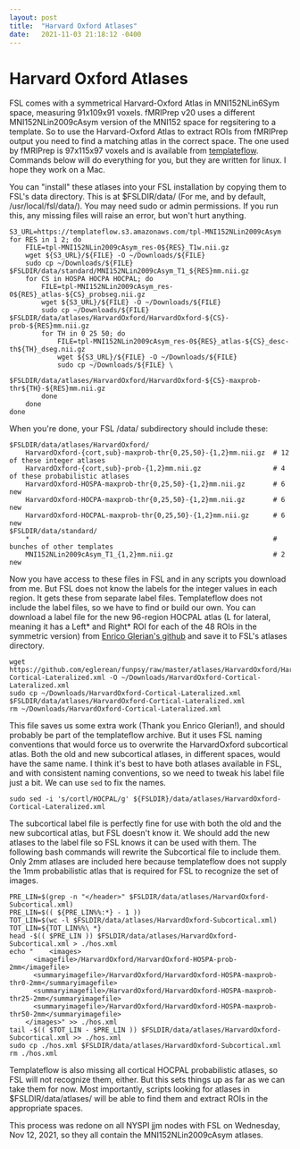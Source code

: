 ```yaml
---
layout: post
title:  "Harvard Oxford Atlases"
date:   2021-11-03 21:18:12 -0400
---
```

# Harvard Oxford Atlases

FSL comes with a symmetrical Harvard-Oxford Atlas in MNI152NLin6Sym space, measuring 91x109x91 voxels.
fMRIPrep v20 uses a different MNI152NLin2009cAsym version of the MNI152 space for regsitering to a template.
So to use the Harvard-Oxford Atlas to extract ROIs from fMRIPrep output you need to find a matching
atlas in the correct space. The one used by fMRIPrep is 97x115x97 voxels and is available
from [templateflow](https://www.templateflow.org/browse). Commands below will do everything for you,
but they are written for linux. I hope they work on a Mac.

You can "install" these atlases into your FSL installation by copying them to FSL's data directory.
This is at $FSLDIR/data/ (For me, and by default, /usr/local/fsl/data/). You may need sudo or admin permissions.
If you run this, any missing files will raise an error, but won't hurt anything.

    S3_URL=https://templateflow.s3.amazonaws.com/tpl-MNI152NLin2009cAsym
    for RES in 1 2; do
        FILE=tpl-MNI152NLin2009cAsym_res-0${RES}_T1w.nii.gz
        wget ${S3_URL}/${FILE} -O ~/Downloads/${FILE}
        sudo cp ~/Downloads/${FILE} $FSLDIR/data/standard/MNI152NLin2009cAsym_T1_${RES}mm.nii.gz
        for CS in HOSPA HOCPA HOCPAL; do
            FILE=tpl-MNI152NLin2009cAsym_res-0${RES}_atlas-${CS}_probseg.nii.gz
            wget ${S3_URL}/${FILE} -O ~/Downloads/${FILE}
            sudo cp ~/Downloads/${FILE} $FSLDIR/data/atlases/HarvardOxford/HarvardOxford-${CS}-prob-${RES}mm.nii.gz
            for TH in 0 25 50; do
                FILE=tpl-MNI152NLin2009cAsym_res-0${RES}_atlas-${CS}_desc-th${TH}_dseg.nii.gz
                wget ${S3_URL}/${FILE} -O ~/Downloads/${FILE}
                sudo cp ~/Downloads/${FILE} \
                        $FSLDIR/data/atlases/HarvardOxford/HarvardOxford-${CS}-maxprob-thr${TH}-${RES}mm.nii.gz
            done
        done
    done

When you're done, your FSL /data/ subdirectory should include these:

    $FSLDIR/data/atlases/HarvardOxford/
        HarvardOxford-{cort,sub}-maxprob-thr{0,25,50}-{1,2}mm.nii.gz  # 12 of these integer atlases
        HarvardOxford-{cort,sub}-prob-{1,2}mm.nii.gz                  # 4 of these probabilistic atlases
        HarvardOxford-HOSPA-maxprob-thr{0,25,50}-{1,2}mm.nii.gz       # 6 new
        HarvardOxford-HOCPA-maxprob-thr{0,25,50}-{1,2}mm.nii.gz       # 6 new
        HarvardOxford-HOCPAL-maxprob-thr{0,25,50}-{1,2}mm.nii.gz      # 6 new
    $FSLDIR/data/standard/
        *                                                             # bunches of other templates
        MNI152NLin2009cAsym_T1_{1,2}mm.nii.gz                         # 2 new

Now you have access to these files in FSL and in any scripts you download from me.
But FSL does not know the labels for the integer values in each region. It gets these from separate label files.
Templateflow does not include the label files, so we have to find or build our own.
You can download a label file for the new 96-region HOCPAL atlas (L for lateral, meaning it has a Left* and Right*
ROI for each of the 48 ROIs in the symmetric version) from
[Enrico Glerian's github](https://github.com/eglerean/funpsy/raw/master/atlases/HarvardOxford/HarvardOxford-Cortical-Lateralized.xml)
and save it to FSL's atlases directory. 

    wget https://github.com/eglerean/funpsy/raw/master/atlases/HarvardOxford/HarvardOxford-Cortical-Lateralized.xml -O ~/Downloads/HarvardOxford-Cortical-Lateralized.xml
    sudo cp ~/Downloads/HarvardOxford-Cortical-Lateralized.xml $FSLDIR/data/atlases/HarvardOxford-Cortical-Lateralized.xml
    rm ~/Downloads/HarvardOxford-Cortical-Lateralized.xml

This file saves us some extra work (Thank you Enrico Glerian!), and should probably be part of the templateflow archive.
But it uses FSL naming conventions that would force us to overwrite the HarvardOxford subcortical atlas.
Both the old and new subcortical atlases, in different spaces, would have the same name.
I think it's best to have both atlases available in FSL, and with consistent naming conventions,
so we need to tweak his label file just a bit. We can use `sed` to fix the names.

    sudo sed -i 's/cortl/HOCPAL/g' ${FSLDIR}/data/atlases/HarvardOxford-Cortical-Lateralized.xml

The subcortical label file is perfectly fine for use with both the old and the new subcortical atlas,
but FSL doesn't know it. We should add the new atlases to the label file so FSL knows it can be used with them.
The following bash commands will rewrite the Subcortical file to include them. Only 2mm atlases
are included here because templateflow does not supply the 1mm probabilistic atlas that is required
for FSL to recognize the set of images.

    PRE_LIN=$(grep -n "</header>" $FSLDIR/data/atlases/HarvardOxford-Subcortical.xml)
    PRE_LIN=$(( ${PRE_LIN%%:*} - 1 ))
    TOT_LIN=$(wc -l $FSLDIR/data/atlases/HarvardOxford-Subcortical.xml)
    TOT_LIN=${TOT_LIN%%\ *}
    head -$(( $PRE_LIN )) $FSLDIR/data/atlases/HarvardOxford-Subcortical.xml > ./hos.xml
    echo "    <images>
          <imagefile>/HarvardOxford/HarvardOxford-HOSPA-prob-2mm</imagefile>
          <summaryimagefile>/HarvardOxford/HarvardOxford-HOSPA-maxprob-thr0-2mm</summaryimagefile>
          <summaryimagefile>/HarvardOxford/HarvardOxford-HOSPA-maxprob-thr25-2mm</summaryimagefile>
          <summaryimagefile>/HarvardOxford/HarvardOxford-HOSPA-maxprob-thr50-2mm</summaryimagefile>
        </images>" >> ./hos.xml
    tail -$(( $TOT_LIN - $PRE_LIN )) $FSLDIR/data/atlases/HarvardOxford-Subcortical.xml >> ./hos.xml
    sudo cp ./hos.xml $FSLDIR/data/atlases/HarvardOxford-Subcortical.xml
    rm ./hos.xml

Templateflow is also missing all cortical HOCPAL probabilistic atlases, so FSL will not recognize them, either.
But this sets things up as far as we can take them for now. Most importantly, scripts looking for atlases in
$FSLDIR/data/atlases/ will be able to find them and extract ROIs in the appropriate spaces.

This process was redone on all NYSPI jjm nodes with FSL on Wednesday, Nov 12, 2021,
so they all contain the MNI152NLin2009cAsym atlases.
